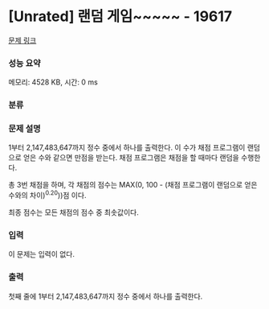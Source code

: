 # [Unrated] 랜덤 게임~~~~~ - 19617 

[문제 링크](https://www.acmicpc.net/problem/19617) 

### 성능 요약

메모리: 4528 KB, 시간: 0 ms

### 분류



### 문제 설명

<p>1부터 2,147,483,647까지 정수 중에서 하나를 출력한다. 이 수가 채점 프로그램이 랜덤으로 얻은 수와 같으면 만점을 받는다. 채점 프로그램은 채점을 할 때마다 랜덤을 수행한다.</p>

<p>총 3번 채점을 하며, 각 채점의 점수는 MAX(0, 100 - (채점 프로그램이 랜덤으로 얻은 수와의 차이)<sup>0.20</sup>))점 이다.</p>

<p>최종 점수는 모든 채점의 점수 중 최솟값이다.</p>

### 입력 

 <p>이 문제는 입력이 없다.</p>

### 출력 

 <p>첫째 줄에 1부터 2,147,483,647까지 정수 중에서 하나를 출력한다.</p>



